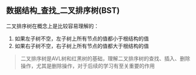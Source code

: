 ## 数据结构\_查找_二叉排序树(BST)

二叉排序树在概念上是比较容易理解的：

1. 如果左子树不空，左子树上所有节点的值都小于根结构的值
2. 如果右子树不空，右子树上所有节点的值都大于根结构的值

> 二叉排序树是AVL树和红黑树的基础，理解二叉排序树的查找、插入、删除操作，尤其是删除操作，对于后续的学习有至关重要的作用